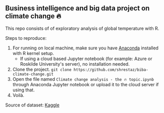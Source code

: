 ## Business intelligence and big data project on climate change 🔥

This repo consists of of exploratory analysis of global temperature with R.

Steps to reproduce:
1. For running on local machine, make sure you have [Anaconda](https://docs.anaconda.com/anaconda/navigator/tutorials/r-lang/) installed with R kernel setup.
    - If using a cloud based Jupyter notebook (for example: Azure or Roskilde University's server), no installation needed.
2. Clone the project. `git clone https://github.com/shrestaz/biba-climate-change.git`
3. Open the file named `Climate change analysis - the 🔥 topic.ipynb` through Anaconda Jupyter notebook or upload it to the cloud server if using that.
4. Voilà.

Source of dataset: [Kaggle](https://www.kaggle.com/berkeleyearth/climate-change-earth-surface-temperature-data)
